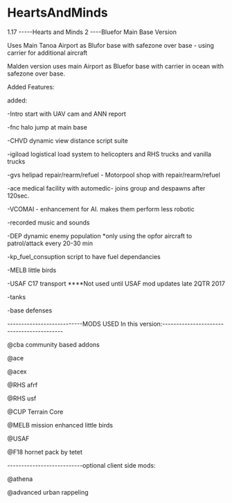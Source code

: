 # HeartsAndMinds
1.17 
-----Hearts and Minds 2 ----Bluefor Main Base Version

Uses Main Tanoa Airport as Blufor base with safezone over base - using carrier for additional aircraft

Malden version uses main Airport as Bluefor base with carrier in ocean with safezone over base.

Added Features:

added: 


-Intro start with UAV cam and ANN report

-fnc halo jump at main base

-CHVD dynamic view distance script suite

-igiload logistical load system to helicopters and RHS trucks and vanilla trucks

-gvs helipad repair/rearm/refuel - Motorpool shop with repair/rearm/refuel

-ace medical facility with automedic- joins group and despawns after 120sec.

-VCOMAI - enhancement for AI. makes them perform less robotic

-recorded music and sounds

-DEP dynamic enemy population *only using the opfor aircraft to patrol/attack every 20-30 min

-kp_fuel_consuption script to have fuel dependancies

-MELB little birds

-USAF C17 transport  ****Not used until USAF mod updates late 2QTR 2017

-tanks

-base defenses

---------------------------MODS USED In this version:------------------------------------------

@cba community based addons

@ace

@acex

@RHS afrf

@RHS usf

@CUP Terrain Core

@MELB mission enhanced little birds

@USAF

@F18 hornet pack by tetet

---------------------------optional client side mods:


@athena

@advanced urban rappeling

